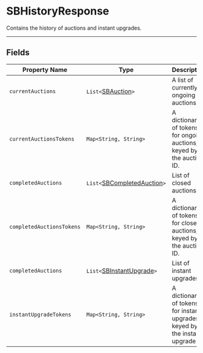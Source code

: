 # SBHistoryResponse

Contains the history of auctions and instant upgrades.

---

## Fields

| **Property Name** | **Type** | **Description** |
|-|-|-|
| `currentAuctions` | `List<`[SBAuction](./sbauction.md)`>` | A list of currently ongoing auctions. |
| `currentAuctionsTokens` | `Map<String, String>` | A dictionary of tokens for ongoing auctions, keyed by the auction ID. |
| `completedAuctions` | `List<`[SBCompletedAuction](./sbcompletedauction.md)`>` | List of closed auctions. |
| `completedAuctionsTokens` | `Map<String, String>` | A dictionary of tokens for closed auctions, keyed by the auction ID. |
| `completedAuctions` | `List<`[SBInstantUpgrade](./sbinstantupgrade.md)`>` | List of instant upgrades. |
| `instantUpgradeTokens` | `Map<String, String>` | A dictionary of tokens for instant upgrades, keyed by the instant upgrade ID. |

